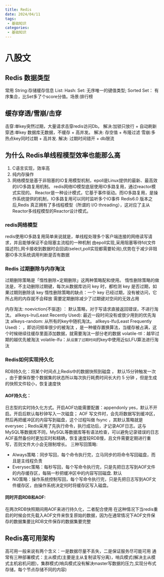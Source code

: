```yaml
---
title: Redis
date: 2024/04/11
tags:
 - 基础知识
categories:
 - 基础知识
---
```

 
 # 八股文
 ##  Redis 数据类型
 常用
 String:存储缓存信息
 List: 
 Hash:
 Set: 无序唯一的键值类型; 
 Sorted Set： 有序集合，比Set多了个score分值。场景:排行榜

## 缓存穿透/雪崩/击穿
击穿:单key突然过期，大量请求击穿redis访问Db。 解决:加锁只放行 + 自动刷新 
穿透:单key 数据库无数据，不缓存 + 高并发。   解决:  存空值 + 布隆过滤
雪崩:多热点key同时过期 + 高并发. 解决: 过期时间错开 + db限流

## 为什么 Redis单线程模型效率也能那么高
1. C语言实现，效率高
2. 纯内存操作
3. 网络模型是基于非阻塞的IO复用模型机制，epoll是Linux提供的最新、最高效的I/O多路复用机制。 
   redis网络IO模型底层使用IO多路复用，通过reactor模式实现的。
   Reactor是一种设计模式，它基于事件驱动。而IO多路复用，是操作系统提供的机制，IO多路复用可以同时监听多个IO事件
   Redis6.0 版本之后,Redis 真正拥有了多线程模型（所谓的 I/O threading），这对应了主从Reactor多线程模型的Reactor设计模式。

### redis网络模型

redis使用IO多路复用简单来说就是，单线程处理多个客户端连接的网络读写请求，并且能够保证不会阻塞主流程的一种机制
由epoll实现,采用阻塞等待fd(文件描述符),网卡接收到数据时会回调(select,poll实现都需要轮询),优势在于减少非阻塞IO多次系统调用判断是否有数据  


### Redis 过期删除与内存淘汰
过期删除策略是「惰性删除+定期删除」这两种策略配和使用。
惰性删除策略的做法是，不主动删除过期键，每次从数据库访问 key 时，都检测 key 是否过期，如果过期则删除该 key
惰性删除策略的缺点：一个 key 已经过期，没有被访问，它所占用的内存就不会释放
需要定期删除减少了过期键对空间的无效占用


内存淘汰:
noeviction(不驱逐) ： 默认策略，对于写请求直接返回错误，不进行淘汰。
allkeys-lru(Least Recently Used): 最近一段时间没有或很少用到的优先淘汰
allkeys-random: 从所有的key中随机淘汰。
allkeys-lfu(Least Frequently Used)： ，即访问频率很少的被淘汰 ，是一种缓存置换算法，当缓存被占满，这个时候继续往缓存里面添加数据，就需要淘汰一部分老的数据
volatile-ttl：越早过期的越优先被淘汰
volatile-lfu：从`设置了过期时间`的key中使用近似LFU算法进行淘汰





### Redis如何实现持久化
RDB持久化：将某个时间点上Redis中的数据快照到磁盘  ， 默认15分钟触发一次 ，由于要保存整个数据集的状态所以每次执行耗费时间长大约 5 分钟  ，但是生成的快照文件较小，恢复速度快
#### AOF持久化：
日志型的实时持久化方式。开启AOF功能需要配置：appendonly yes，默认不开启。开启后默认每秒钟写入一次磁盘； AOF 写文件时，会先将数据写到缓冲区，然后再把缓冲区的内容写到磁盘，这个过程叫做 fsync ，其默认策略就是everysec；Redis采用了先执行命令，执行成功后，才记录AOF日志。这与MySQL等数据库不同，MySQL等数据库等有语法检查，可以避免记录错误的日志
AOF虽然备份时更加实时和精确，恢复速度较RDB慢，且文件需要定期进行重写，否则文件大小会无限制增长。
三种写回策略:
- Always策略：同步写回，每个命令执行完，立马同步的将命令写回磁盘，而且是主线程负责
- Everysec策略：每秒写回，每个写命令执行完，只是先把日志写到AOF文件的内存缓存区，每隔一秒把缓冲区中的内容写回磁盘. 默认
- NO策略：操作系统控制写回，每个写命令执行完，只是先把日志写到AOF文件缓存区，由操作系统决定何时将缓存区写入磁盘。 

#### 同时开启RDB和AOF: 
在两次RDB快照期间用AOF来进行持久化，二者配合使用
在这种情况下当redis重启的时候会优先载入AOF文件来恢复原始的数据，因为在通常情况下AOF文件保存的数据集要比RDB文件保存的数据集要完整 



 ## Redis高可用架构
  高可用一般来说有两个含义：一是数据尽量不丢失，二是保证服务尽可能可用
  通常有三种部署模式：主从模式(主要是主从复制读写分离)，哨兵模式(解决主从模式主机宕机问题)，集群模式(哨兵模式没有解决master写数据的压力,实现分布式存储，每个节点存储不同的内容)